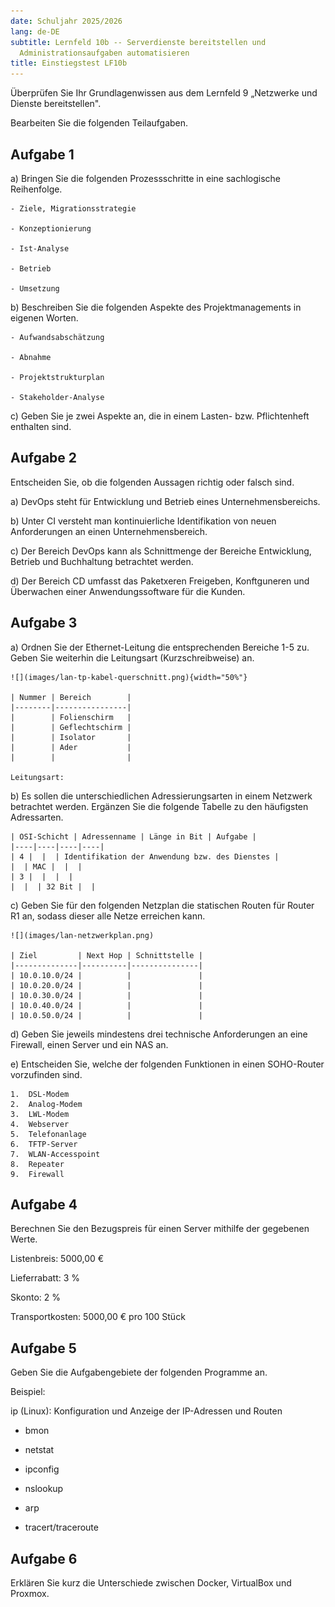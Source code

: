 ```yaml
---
date: Schuljahr 2025/2026
lang: de-DE
subtitle: Lernfeld 10b -- Serverdienste bereitstellen und
  Administrationsaufgaben automatisieren
title: Einstiegstest LF10b
---
```


Überprüfen Sie Ihr Grundlagenwissen aus dem Lernfeld 9 „Netzwerke und
Dienste bereitstellen".

Bearbeiten Sie die folgenden Teilaufgaben.

## Aufgabe 1

a)  Bringen Sie die folgenden Prozessschritte in eine sachlogische
    Reihenfolge.

    - Ziele, Migrationsstrategie

    - Konzeptionierung

    - Ist-Analyse

    - Betrieb

    - Umsetzung

<!-- -->

b)  Beschreiben Sie die folgenden Aspekte des Projektmanagements in
    eigenen Worten.

    - Aufwandsabschätzung

    - Abnahme

    - Projektstrukturplan

    - Stakeholder-Analyse

<!-- -->

c)  Geben Sie je zwei Aspekte an, die in einem Lasten- bzw.
    Pflichtenheft enthalten sind.

## Aufgabe 2

Entscheiden Sie, ob die folgenden Aussagen richtig oder falsch sind.

a)  DevOps steht für Entwicklung und Betrieb eines Unternehmensbereichs.

<!-- -->

b)  Unter CI versteht man kontinuierliche Identifikation von neuen
    Anforderungen an einen Unternehmensbereich.

<!-- -->

c)  Der Bereich DevOps kann als Schnittmenge der Bereiche Entwicklung,
    Betrieb und Buchhaltung betrachtet werden.

<!-- -->

d)  Der Bereich CD umfasst das Paketxeren Freigeben, Konftguneren und
    Überwachen einer Anwendungssoftware für die Kunden.

## Aufgabe 3

a)  Ordnen Sie der Ethernet-Leitung die entsprechenden Bereiche 1-5 zu.
    Geben Sie weiterhin die Leitungsart (Kurzschreibweise) an.

    ![](images/lan-tp-kabel-querschnitt.png){width="50%"}

    | Nummer | Bereich        |
    |--------|----------------|
    |        | Folienschirm   |
    |        | Geflechtschirm |
    |        | Isolator       |
    |        | Ader           |
    |        |                |

    Leitungsart:

<!-- -->

b)  Es sollen die unterschiedlichen Adressierungsarten in einem Netzwerk
    betrachtet werden. Ergänzen Sie die folgende Tabelle zu den
    häufigsten Adressarten.

    | OSI-Schicht | Adressenname | Länge in Bit | Aufgabe |
    |----|----|----|----|
    | 4 |  |  | Identifikation der Anwendung bzw. des Dienstes |
    |  | MAC |  |  |
    | 3 |  |  |  |
    |  |  | 32 Bit |  |

<!-- -->

c)  Geben Sie für den folgenden Netzplan die statischen Routen für
    Router R1 an, sodass dieser alle Netze erreichen kann.

    ![](images/lan-netzwerkplan.png)

    | Ziel         | Next Hop | Schnittstelle |
    |--------------|----------|---------------|
    | 10.0.10.0/24 |          |               |
    | 10.0.20.0/24 |          |               |
    | 10.0.30.0/24 |          |               |
    | 10.0.40.0/24 |          |               |
    | 10.0.50.0/24 |          |               |

<!-- -->

d)  Geben Sie jeweils mindestens drei technische Anforderungen an eine
    Firewall, einen Server und ein NAS an.

<!-- -->

e)  Entscheiden Sie, welche der folgenden Funktionen in einen
    SOHO-Router vorzufinden sind.

    1.  DSL-Modem
    2.  Analog-Modem
    3.  LWL-Modem
    4.  Webserver
    5.  Telefonanlage
    6.  TFTP-Server
    7.  WLAN-Accesspoint
    8.  Repeater
    9.  Firewall

## Aufgabe 4

Berechnen Sie den Bezugspreis für einen Server mithilfe der gegebenen
Werte.

Listenbreis: 5000,00 €

Lieferrabatt: 3 %

Skonto: 2 %

Transportkosten: 5000,00 € pro 100 Stück

## Aufgabe 5

Geben Sie die Aufgabengebiete der folgenden Programme an.

Beispiel:

ip (Linux): Konfiguration und Anzeige der IP-Adressen und Routen

- bmon

- netstat

- ipconfig

- nslookup

- arp

- tracert/traceroute

## Aufgabe 6

Erklären Sie kurz die Unterschiede zwischen Docker, VirtualBox und
Proxmox.
